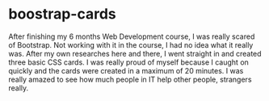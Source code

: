 # boostrap-cards
After finishing my 6 months Web Development course, I was really scared of Bootstrap. Not working with it in the course, I had no idea what it really was. After my own researches here and there, I went straight in and created three basic CSS cards. I was really proud of myself because I caught on quickly and the cards were created in a maximum of 20 minutes. I was really amazed to see how much people in IT help other people, strangers really. 

